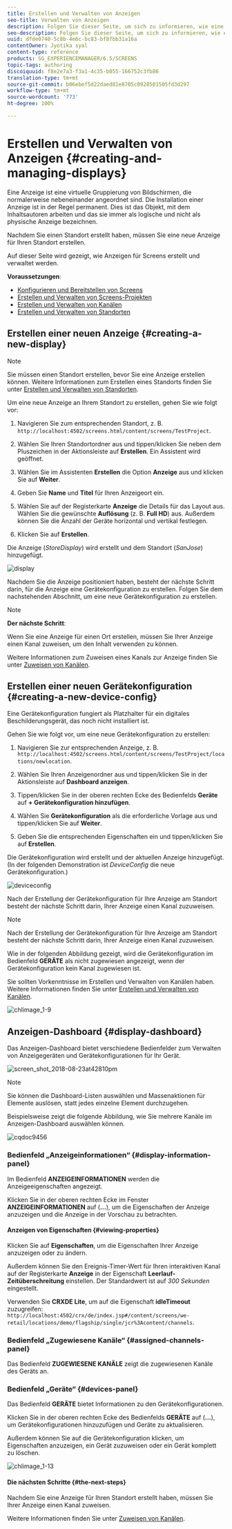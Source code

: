 ```yaml
---
title: Erstellen und Verwalten von Anzeigen
seo-title: Verwalten von Anzeigen
description: Folgen Sie dieser Seite, um sich zu informieren, wie eine neue Anzeige bzw. eine neue Gerätekonfiguration erstellt wird. Außerdem können Sie sich über das Anzeigen-Dashboard informieren.
seo-description: Folgen Sie dieser Seite, um sich zu informieren, wie eine neue Anzeige bzw. eine neue Gerätekonfiguration erstellt wird. Außerdem können Sie sich über das Anzeigen-Dashboard informieren.
uuid: dfde0740-5c8b-4e6c-bc83-bf8fbb31a16a
contentOwner: Jyotika syal
content-type: reference
products: SG_EXPERIENCEMANAGER/6.5/SCREENS
topic-tags: authoring
discoiquuid: f8e2e7a3-f3a1-4c35-b055-166752c3fb86
translation-type: tm+mt
source-git-commit: b06ebef5d22daed81e8705c0928501505fd3d297
workflow-type: tm+mt
source-wordcount: '773'
ht-degree: 100%

---
```



# Erstellen und Verwalten von Anzeigen {#creating-and-managing-displays}

Eine Anzeige ist eine virtuelle Gruppierung von Bildschirmen, die normalerweise nebeneinander angeordnet sind. Die Installation einer Anzeige ist in der Regel permanent. Dies ist das Objekt, mit dem Inhaltsautoren arbeiten und das sie immer als logische und nicht als physische Anzeige bezeichnen.

Nachdem Sie einen Standort erstellt haben, müssen Sie eine neue Anzeige für Ihren Standort erstellen.

Auf dieser Seite wird gezeigt, wie Anzeigen für Screens erstellt und verwaltet werden.

**Voraussetzungen**:

* [Konfigurieren und Bereitstellen von Screens](configuring-screens-introduction.md)
* [Erstellen und Verwalten von Screens-Projekten](creating-a-screens-project.md)
* [Erstellen und Verwalten von Kanälen](managing-channels.md)
* [Erstellen und Verwalten von Standorten](managing-locations.md)

## Erstellen einer neuen Anzeige {#creating-a-new-display}

>[!NOTE]
>
>Sie müssen einen Standort erstellen, bevor Sie eine Anzeige erstellen können. Weitere Informationen zum Erstellen eines Standorts finden Sie unter [Erstellen und Verwalten von Standorten](managing-locations.md).

Um eine neue Anzeige an Ihrem Standort zu erstellen, gehen Sie wie folgt vor:

1. Navigieren Sie zum entsprechenden Standort, z. B. `http://localhost:4502/screens.html/content/screens/TestProject`.
1. Wählen Sie Ihren Standortordner aus und tippen/klicken Sie neben dem Pluszeichen in der Aktionsleiste auf **Erstellen**. Ein Assistent wird geöffnet.
1. Wählen Sie im Assistenten **Erstellen** die Option **Anzeige** aus und klicken Sie auf **Weiter**.

1. Geben Sie **Name** und **Titel** für Ihren Anzeigeort ein.

1. Wählen Sie auf der Registerkarte **Anzeige** die Details für das Layout aus. Wählen Sie die gewünschte **Auflösung** (z. B. **Full HD**) aus. Außerdem können Sie die Anzahl der Geräte horizontal und vertikal festlegen.

1. Klicken Sie auf **Erstellen**.

Die Anzeige (*StoreDisplay*) wird erstellt und dem Standort (*SanJose*) hinzugefügt.

![display](assets/display.gif)

Nachdem Sie die Anzeige positioniert haben, besteht der nächste Schritt darin, für die Anzeige eine Gerätekonfiguration zu erstellen. Folgen Sie dem nachstehenden Abschnitt, um eine neue Gerätekonfiguration zu erstellen.

>[!NOTE]
>
>**Der nächste Schritt**:
>
>Wenn Sie eine Anzeige für einen Ort erstellen, müssen Sie Ihrer Anzeige einen Kanal zuweisen, um den Inhalt verwenden zu können.
>
>Weitere Informationen zum Zuweisen eines Kanals zur Anzeige finden Sie unter [Zuweisen von Kanälen](channel-assignment.md).

## Erstellen einer neuen Gerätekonfiguration {#creating-a-new-device-config}

Eine Gerätekonfiguration fungiert als Platzhalter für ein digitales Beschilderungsgerät, das noch nicht installiert ist.

Gehen Sie wie folgt vor, um eine neue Gerätekonfiguration zu erstellen:

1. Navigieren Sie zur entsprechenden Anzeige, z. B. `http://localhost:4502/screens.html/content/screens/TestProject/locations/newlocation`.
1. Wählen Sie Ihren Anzeigenordner aus und tippen/klicken Sie in der Aktionsleiste auf **Dashboard anzeigen**.
1. Tippen/klicken Sie in der oberen rechten Ecke des Bedienfelds **Geräte** auf **+ Gerätekonfiguration hinzufügen**.

1. Wählen Sie **Gerätekonfiguration** als die erforderliche Vorlage aus und tippen/klicken Sie auf **Weiter**.

1. Geben Sie die entsprechenden Eigenschaften ein und tippen/klicken Sie auf **Erstellen**.

Die Gerätekonfiguration wird erstellt und der aktuellen Anzeige hinzugefügt. (In der folgenden Demonstration ist *DeviceConfig* die neue Gerätekonfiguration.)

![deviceconfig](assets/deviceconfig.gif)

Nach der Erstellung der Gerätekonfiguration für Ihre Anzeige am Standort besteht der nächste Schritt darin, Ihrer Anzeige einen Kanal zuzuweisen.

>[!NOTE]
>
>Nach der Erstellung der Gerätekonfiguration für Ihre Anzeige am Standort besteht der nächste Schritt darin, Ihrer Anzeige einen Kanal zuzuweisen.
>
>Wie in der folgenden Abbildung gezeigt, wird die Gerätekonfiguration im Bedienfeld **GERÄTE** als nicht zugewiesen angezeigt, wenn der Gerätekonfiguration kein Kanal zugewiesen ist.
>
>Sie sollten Vorkenntnisse im Erstellen und Verwalten von Kanälen haben. Weitere Informationen finden Sie unter [Erstellen und Verwalten von Kanälen](managing-channels.md).

![chlimage_1-9](assets/chlimage_1-9.png)

## Anzeigen-Dashboard {#display-dashboard}

Das Anzeigen-Dashboard bietet verschiedene Bedienfelder zum Verwalten von Anzeigegeräten und Gerätekonfigurationen für Ihr Gerät.

![screen_shot_2018-08-23at42810pm](assets/screen_shot_2018-08-23at42810pm.png)

>[!NOTE]
>
>Sie können die Dashboard-Listen auswählen und Massenaktionen für Elemente auslösen, statt jedes einzelne Element durchzugehen.
>
>Beispielsweise zeigt die folgende Abbildung, wie Sie mehrere Kanäle im Anzeigen-Dashboard auswählen können.

![cqdoc9456](assets/cqdoc9456.gif)

### Bedienfeld „Anzeigeinformationen“ {#display-information-panel}

Im Bedienfeld **ANZEIGEINFORMATIONEN** werden die Anzeigeeigenschaften angezeigt.

Klicken Sie in der oberen rechten Ecke im Fenster **ANZEIGEINFORMATIONEN** auf (**...**), um die Eigenschaften der Anzeige anzuzeigen und die Anzeige in der Vorschau zu betrachten.


#### Anzeigen von Eigenschaften {#viewing-properties}

Klicken Sie auf **Eigenschaften**, um die Eigenschaften Ihrer Anzeige anzuzeigen oder zu ändern.

Außerdem können Sie den Ereignis-Timer-Wert für Ihren interaktiven Kanal auf der Registerkarte **Anzeige** in der Eigenschaft **Leerlauf-Zeitüberschreitung** einstellen. Der Standardwert ist auf *300 Sekunden* eingestellt.

Verwenden Sie **CRXDE Lite**, um auf die Eigenschaft **idleTimeout** zuzugreifen: `http://localhost:4502/crx/de/index.jsp#/content/screens/we-retail/locations/demo/flagship/single/jcr%3Acontent/channels`.


### Bedienfeld „Zugewiesene Kanäle“ {#assigned-channels-panel}

Das Bedienfeld **ZUGEWIESENE KANÄLE** zeigt die zugewiesenen Kanäle des Geräts an.


### Bedienfeld „Geräte“ {#devices-panel}

Das Bedienfeld **GERÄTE** bietet Informationen zu den Gerätekonfigurationen.

Klicken Sie in der oberen rechten Ecke des Bedienfelds **GERÄTE** auf (**...**), um Gerätekonfigurationen hinzuzufügen und Geräte zu aktualisieren.

Außerdem können Sie auf die Gerätekonfiguration klicken, um Eigenschaften anzuzeigen, ein Gerät zuzuweisen oder ein Gerät komplett zu löschen.

![chlimage_1-13](assets/chlimage_1-13.png)

#### Die nächsten Schritte {#the-next-steps}

Nachdem Sie eine Anzeige für Ihren Standort erstellt haben, müssen Sie Ihrer Anzeige einen Kanal zuweisen.

Weitere Informationen finden Sie unter [Zuweisen von Kanälen](channel-assignment.md).

